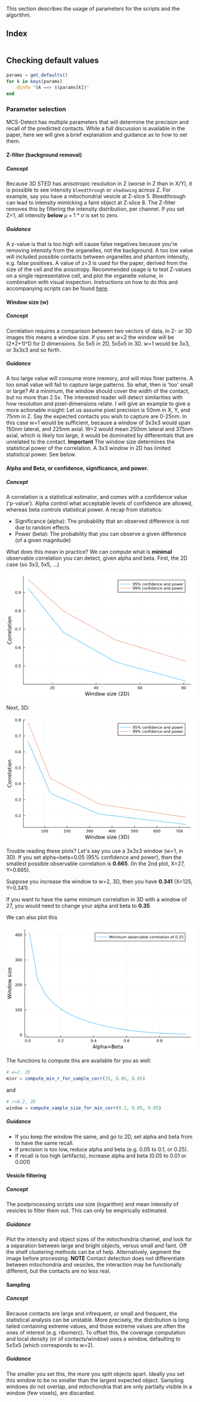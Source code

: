 This section describes the usage of parameters for the scripts and the algorithm.

## Index
```@index
```

## Checking default values
```julia
params = get_defaults()
for k in keys(params)
    @info "$k ==> $(params[k])"
end
```

### Parameter selection
MCS-Detect has multiple parameters that will determine the precision and recall of the predicted contacts. 
While a full discussion is available in the paper, here we will give a brief explanation and guidance as to how to set them.

#### Z-filter (background removal)

##### Concept
Because 3D STED has anisotropic resolution in Z (worse in Z than in X/Y), it is possible to see intensity `bleedthrough` or `shadowing` across Z. 
For example, say you have a mitochondrial vesicle at Z-slice 5. 
Bleedthrough can lead to intensity mimicking a faint object at Z-slice 8.
The Z-filter removes this by filtering the intensity distribution, per channel.
If you set Z=1, all intensity **below** $\mu + 1 * \sigma$ is set to zero.

##### Guidance
A z-value is that is too high will cause false negatives because you're removing intensity from the organelles, not the background.
A too low value will included possible contacts between organelles and phantom intensity, e.g. false positives.
A value of z=3 is used for the paper, derived from the size of the cell and the anisotropy. 
Recommended usage is to test Z-values on a single representative cell, and plot the organelle volume, in combination with visual inspection. 
Instructions on how to do this and accompanying scripts can be found [here](https://github.com/NanoscopyAI/tutorial_mcs_detect?tab=readme-ov-file#mcs-detect-background-filtering-only--segmentation).


#### Window size (w)

##### Concept
Correlation requires a comparison between two vectors of data, in 2- or 3D images this means a window size. 
If you set w=2 the window will be (2*2+1)^D for D dimensions.
So 5x5 in 2D, 5x5x5 in 3D. w=1 would be 3x3, or 3x3x3 and so forth.

##### Guidance
A too large value will consume more memory, and will miss finer patterns. 
A too small value will fail to capture large patterns. 
So what, then is 'too' small or large?
At a minimum, the window should cover the width of the contact, but no more than 2.5x. 
The interested reader will detect similarities with how resolution and pixel-dimensions relate.
I will give an example to give a more actionable insight:
Let us assume pixel precision is 50nm in X, Y, and 75nm in Z.
Say the expected contacts you wish to capture are 0-25nm. 
In this case w=1 would be sufficient, because a window of 3x3x3 would span 150nm lateral, and 225nm axial. 
W=2 would mean 250nm lateral and 375nm axial, which is likely too large, it would be dominated by differentials that are unrelated to the contact.
**Important** The window size determines the statistical power of the correlation. A 3x3 window in 2D has limited statistical power. See below.


#### Alpha and Beta, or confidence, significance, and power.

##### Concept
A correlation is a statistical estimator, and comes with a confidence value ('p-value'). 
Alpha control what acceptable levels of confidence are allowed, whereas beta controls statistical power. 
A recap from statistics:
- Significance (alpha): The probability that an observed difference is not due to random effects
- Power (beta): The probability that you can observe a given difference (of a given magnitude)

What does this mean in practice?
We can compute what is **minimal** observable correlation you can detect, given alpha and beta.
First, the 2D case (so 3x3, 5x5, ...)

![minr2d.png](./assets/minr2d.png)

Next, 3D:

![minr3d.png](./assets/minr3d.png)


Trouble reading these plots?
Let's say you use a 3x3x3 window (w=1, in 3D). 
If you set alpha=beta=0.05 (95% confidence and power), then the smallest possible observable correlation is **0.665**. (In the 2nd plot, X=27, Y=0.665).

Suppose you increase the window to w=2, 3D, then you have **0.341** (X=125, Y=0.341).

If you want to have the same minimum correlation in 3D with a window of 27, you would need to change your alpha and beta to **0.35**

We can also plot this 

![minrkd.png](./assets/minrkd.png)


The functions to compute this are available for you as well:
```julia
# w=2, 2D
minr = compute_min_r_for_sample_corr(25, 0.05, 0.05)
```
and
```julia
# r=0.2, 2D
window = compute_sample_size_for_min_corr(0.2, 0.05, 0.05)
```

##### Guidance
- If you keep the window the same, and go to 2D, set alpha and beta from to have the same recall.
- If precision is too low, reduce alpha and beta (e.g. 0.05 to 0.1, or 0.25).
- If recall is too high (artifacts), increase alpha and beta (0.05 to 0.01 or 0.001)

#### Vesicle filtering
##### Concept
The postprocessing scripts use size (logarithm) and mean intensity of vesicles to filter them out. 
This can only be empirically estimated. 

##### Guidance
Plot the intensity and object sizes of the mitochondria channel, and look for a separation between large and bright objects, versus small and faint.
Off the shelf clustering methods can be of help.
Alternatively, segment the image before processing. 
**NOTE** Contact detection does not differentiate between mitochondria and vesicles, the interaction may be functionally different, but the contacts are no less real.


#### Sampling
##### Concept
Because contacts are large and infrequent, or small and frequent, the statistical analysis can be unstable. 
More precisely, the distribution is long tailed containing extreme values, and those extreme values are often the ones of interest (e.g. ribomerc).
To offset this, the coverage computation and local density (nr of contacts/window) uses a window, defaulting to 5x5x5 (which corresponds to w=2). 
##### Guidance
The smaller you set this, the more you split objects apart. 
Ideally you set this window to be no smaller than the largest expected object.
Sampling windows do not overlap, and mitochondria that are only partially visible in a window (few voxels), are discarded.
